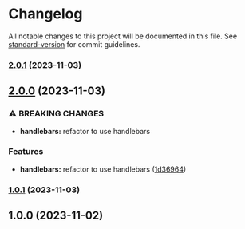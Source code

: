 # Changelog

All notable changes to this project will be documented in this file. See [standard-version](https://github.com/conventional-changelog/standard-version) for commit guidelines.

### [2.0.1](https://github.com/clydetealium/action-handlebars/compare/v2.0.0...v2.0.1) (2023-11-03)

## [2.0.0](https://github.com/clydetealium/action-handlebars/compare/v1.0.1...v2.0.0) (2023-11-03)


### ⚠ BREAKING CHANGES

* **handlebars:** refactor to use handlebars

### Features

* **handlebars:** refactor to use handlebars ([1d36964](https://github.com/clydetealium/action-handlebars/commit/1d369641a920a0236836b180a25c8db60b8ad98d))

### [1.0.1](https://github.com/clydetealium/action-mustache/compare/v1.0.0...v1.0.1) (2023-11-03)

## 1.0.0 (2023-11-02)
